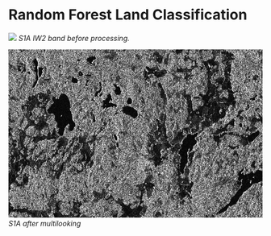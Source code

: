 # Random Forest Land Classification

![](Random-Forest-Images/S1A_IW2_image_VH.png)
_S1A IW2 band before processing._

![](Random-Forest-Images/multilooked-vh.jpg)
_S1A after multilooking_
